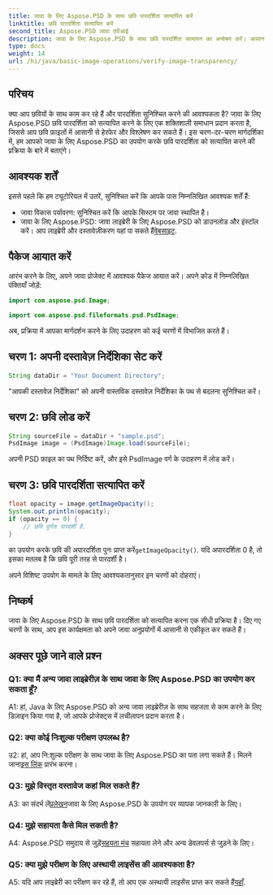 ```yaml
---
title: जावा के लिए Aspose.PSD के साथ छवि पारदर्शिता सत्यापित करें
linktitle: छवि पारदर्शिता सत्यापित करें
second_title: Aspose.PSD जावा एपीआई
description: जावा के लिए Aspose.PSD के साथ छवि पारदर्शिता सत्यापन का अन्वेषण करें। आसान एकीकरण, विस्तृत दस्तावेज़ीकरण और उत्कृष्ट सामुदायिक समर्थन।
type: docs
weight: 14
url: /hi/java/basic-image-operations/verify-image-transparency/
---
```

## परिचय

क्या आप छवियों के साथ काम कर रहे हैं और पारदर्शिता सुनिश्चित करने की आवश्यकता है? जावा के लिए Aspose.PSD छवि पारदर्शिता को सत्यापित करने के लिए एक शक्तिशाली समाधान प्रदान करता है, जिससे आप छवि फ़ाइलों में आसानी से हेरफेर और विश्लेषण कर सकते हैं। इस चरण-दर-चरण मार्गदर्शिका में, हम आपको जावा के लिए Aspose.PSD का उपयोग करके छवि पारदर्शिता को सत्यापित करने की प्रक्रिया के बारे में बताएंगे।

## आवश्यक शर्तें

इससे पहले कि हम ट्यूटोरियल में उतरें, सुनिश्चित करें कि आपके पास निम्नलिखित आवश्यक शर्तें हैं:

- जावा विकास पर्यावरण: सुनिश्चित करें कि आपके सिस्टम पर जावा स्थापित है।
-  जावा के लिए Aspose.PSD: जावा लाइब्रेरी के लिए Aspose.PSD को डाउनलोड और इंस्टॉल करें। आप लाइब्रेरी और दस्तावेज़ीकरण यहां पा सकते हैं[वेबसाइट](https://releases.aspose.com/psd/java/).

## पैकेज आयात करें

आरंभ करने के लिए, अपने जावा प्रोजेक्ट में आवश्यक पैकेज आयात करें। अपने कोड में निम्नलिखित पंक्तियाँ जोड़ें:

```java
import com.aspose.psd.Image;

import com.aspose.psd.fileformats.psd.PsdImage;
```

अब, प्रक्रिया में आपका मार्गदर्शन करने के लिए उदाहरण को कई चरणों में विभाजित करते हैं।

## चरण 1: अपनी दस्तावेज़ निर्देशिका सेट करें

```java
String dataDir = "Your Document Directory";
```

"आपकी दस्तावेज़ निर्देशिका" को अपनी वास्तविक दस्तावेज़ निर्देशिका के पथ से बदलना सुनिश्चित करें।

## चरण 2: छवि लोड करें

```java
String sourceFile = dataDir + "sample.psd";
PsdImage image = (PsdImage)Image.load(sourceFile);
```

अपनी PSD फ़ाइल का पथ निर्दिष्ट करें, और इसे PsdImage वर्ग के उदाहरण में लोड करें।

## चरण 3: छवि पारदर्शिता सत्यापित करें

```java
float opacity = image.getImageOpacity();
System.out.println(opacity);
if (opacity == 0) {
    // छवि पूर्णतः पारदर्शी है.
}
```

 का उपयोग करके छवि की अपारदर्शिता पुनः प्राप्त करें`getImageOpacity()`. यदि अपारदर्शिता 0 है, तो इसका मतलब है कि छवि पूरी तरह से पारदर्शी है।

अपने विशिष्ट उपयोग के मामले के लिए आवश्यकतानुसार इन चरणों को दोहराएं।

## निष्कर्ष

जावा के लिए Aspose.PSD के साथ छवि पारदर्शिता को सत्यापित करना एक सीधी प्रक्रिया है। दिए गए चरणों के साथ, आप इस कार्यक्षमता को अपने जावा अनुप्रयोगों में आसानी से एकीकृत कर सकते हैं।

## अक्सर पूछे जाने वाले प्रश्न

### Q1: क्या मैं अन्य जावा लाइब्रेरीज़ के साथ जावा के लिए Aspose.PSD का उपयोग कर सकता हूँ?

A1: हां, Java के लिए Aspose.PSD को अन्य जावा लाइब्रेरीज़ के साथ सहजता से काम करने के लिए डिज़ाइन किया गया है, जो आपके प्रोजेक्ट्स में लचीलापन प्रदान करता है।

### Q2: क्या कोई निःशुल्क परीक्षण उपलब्ध है?

 उ2: हां, आप नि:शुल्क परीक्षण के साथ जावा के लिए Aspose.PSD का पता लगा सकते हैं। मिलने जाना[इस लिंक](https://releases.aspose.com/) प्रारंभ करना।

### Q3: मुझे विस्तृत दस्तावेज कहां मिल सकते हैं?

 A3: का संदर्भ लें[प्रलेखन](https://reference.aspose.com/psd/java/)जावा के लिए Aspose.PSD के उपयोग पर व्यापक जानकारी के लिए।

### Q4: मुझे सहायता कैसे मिल सकती है?

 A4: Aspose.PSD समुदाय से जुड़ें[सहयता मंच](https://forum.aspose.com/c/psd/34) सहायता लेने और अन्य डेवलपर्स से जुड़ने के लिए।

### Q5: क्या मुझे परीक्षण के लिए अस्थायी लाइसेंस की आवश्यकता है?

 A5: यदि आप लाइब्रेरी का परीक्षण कर रहे हैं, तो आप एक अस्थायी लाइसेंस प्राप्त कर सकते हैं[यहाँ](https://purchase.aspose.com/temporary-license/).